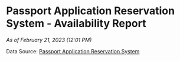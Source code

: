 # Passport Application Reservation System - Availability Report

*As of February 21, 2023 (12:01 PM)*

Data Source: [Passport Application Reservation System](https://eservices.immigration.gov.lk:8443/appointment/pages/reservationApplication.xhtml)